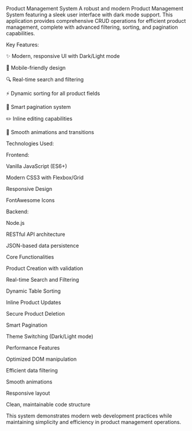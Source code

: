Product Management System
A robust and modern Product Management System featuring a sleek user interface with dark mode support. This application provides comprehensive CRUD operations for efficient product management, complete with advanced filtering, sorting, and pagination capabilities.

Key Features:

✨ Modern, responsive UI with Dark/Light mode

📱 Mobile-friendly design

🔍 Real-time search and filtering

⚡ Dynamic sorting for all product fields

📄 Smart pagination system

✏️ Inline editing capabilities

🎨 Smooth animations and transitions

Technologies Used:

Frontend:

Vanilla JavaScript (ES6+)

Modern CSS3 with Flexbox/Grid

Responsive Design

FontAwesome Icons

Backend:

Node.js

RESTful API architecture

JSON-based data persistence

Core Functionalities

Product Creation with validation

Real-time Search and Filtering

Dynamic Table Sorting

Inline Product Updates

Secure Product Deletion

Smart Pagination

Theme Switching (Dark/Light mode)

Performance Features

Optimized DOM manipulation

Efficient data filtering

Smooth animations

Responsive layout

Clean, maintainable code structure

This system demonstrates modern web development practices while maintaining simplicity and efficiency in product management operations.
